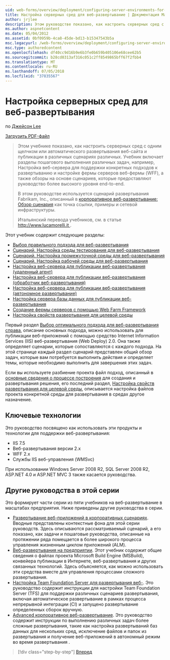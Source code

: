 ```yaml
---
uid: web-forms/overview/deployment/configuring-server-environments-for-web-deployment/configuring-server-environments-for-web-deployment
title: Настройка серверных сред для веб-развертывание | Документация Майкрософт
author: jrjlee
description: Этом руководстве показано, как настроить серверных сред с одним щелчком или автоматического развертывания веб-сайта и публикации в различных различных сценария...
ms.author: aspnetcontent
ms.date: 05/04/2012
ms.assetid: 0bf0959b-4ca8-45de-bd13-b15347543b5a
msc.legacyurl: /web-forms/overview/deployment/configuring-server-environments-for-web-deployment/configuring-server-environments-for-web-deployment
msc.type: authoredcontent
ms.openlocfilehash: df40cc9d16b9e6b3fe0b659b405106e68cee62b5
ms.sourcegitcommit: b28cd0313af316c051c2ff8549865bff67f2fbb4
ms.translationtype: MT
ms.contentlocale: ru-RU
ms.lasthandoff: 07/05/2018
ms.locfileid: "37835567"
---
```

<a name="configuring-server-environments-for-web-deployment"></a>Настройка серверных сред для веб-развертывания
====================
по [Джейсон Lee](https://github.com/jrjlee)

[Загрузить PDF-файл](https://msdnshared.blob.core.windows.net/media/MSDNBlogsFS/prod.evol.blogs.msdn.com/CommunityServer.Blogs.Components.WeblogFiles/00/00/00/63/56/8130.DeployingWebAppsInEnterpriseScenarios.pdf)

> Этом учебнике показано, как настроить серверных сред с одним щелчком или автоматического развертывания веб-сайта и публикации в различных сценариях различных. Учебник включает разделы пошагового выполнения различных задач, например, Настройка веб-сервера для поддержки конкретных подходов к развертыванию и настройке фермы серверов веб-фермы (WFF), а также обзоры на основе сценариев, которые предоставляют руководство более высокого уровня end-to-end.
> 
> В этом руководстве используется сценарий развертывания Fabrikam, Inc., описанный в [корпоративное веб-развертывание: Обзор сценария](../deploying-web-applications-in-enterprise-scenarios/enterprise-web-deployment-scenario-overview.md) как точка ссылки, примеры и сетевой инфраструктуры.
> 
> Итальянский перевода учебников, см. в статье [ http://www.lucamorelli.it ](http://www.lucamorelli.it).


Этот учебник содержит следующие разделы:

- [Выбор правильного подхода для веб-развертывания](choosing-the-right-approach-to-web-deployment.md)
- [Сценарий. Настройка среды тестирования для веб-развертывания](scenario-configuring-a-test-environment-for-web-deployment.md)
- [Сценарий. Настройка промежуточной среды для веб-развертывания](scenario-configuring-a-staging-environment-for-web-deployment.md)
- [Сценарий. Настройка рабочей среды для веб-развертывания](scenario-configuring-a-production-environment-for-web-deployment.md)
- [Настройка веб-сервера для публикации веб-развертывания (удаленный агент)](configuring-a-web-server-for-web-deploy-publishing-remote-agent.md)
- [Настройка веб-сервера для публикации веб-развертывания (обработчик веб-развертывания)](configuring-a-web-server-for-web-deploy-publishing-web-deploy-handler.md)
- [Настройка веб-сервера для публикации веб-развертывания (автономное развертывание)](configuring-a-web-server-for-web-deploy-publishing-offline-deployment.md)
- [Настройка сервера базы данных для публикации веб-развертывания](configuring-a-database-server-for-web-deploy-publishing.md)
- [Создание фермы серверов с помощью Web Farm Framework](creating-a-server-farm-with-the-web-farm-framework.md)
- [Настройка свойств развертывания для целевой среды](configuring-deployment-properties-for-a-target-environment.md)

Первый раздел [Выбор оптимального подхода для веб-развертывания справа](choosing-the-right-approach-to-web-deployment.md), описание основных подхода, можно использовать для публикации веб-приложений с помощью средство Internet Information Services (IIS) веб-развертывания (Web Deploy) 2.0. Она также определяет сценарии, которые сопоставляются с каждого подхода. На этой странице каждый раздел сценарий представлен общий обзор задач, которые вам потребуется выполнить действия и определяет темы, которые необходимо выполнить для завершения этих задач.

Если вы используете разбиение проекта файл подход, описанный в [основные сведения о процессе построения](../web-deployment-in-the-enterprise/understanding-the-build-process.md) для создания и развертывания решения, его последний раздел, [Настройка свойств развертывания для целевой среды](configuring-deployment-properties-for-a-target-environment.md), описывается настройка файлов проекта конкретной среды для развертывания в средах другое назначение.

## <a name="key-technologies"></a>Ключевые технологии

Это руководство посвящено как использовать эти продукты и технологии для поддержки веб-развертывания:

- IIS 7.5
- Веб-развертывания версии 2.x
- WFF 2.x
- Службы IIS веб-управления (WMSvc)

При использовании Windows Server 2008 R2, SQL Server 2008 R2, ASP.NET 4.0 и ASP.NET MVC 3 также касается руководства.

## <a name="other-tutorials-in-this-series"></a>Другие руководства в этой серии

Это формирует части серии из пяти учебников на веб-развертывание в масштабах предприятия. Ниже приведены другие руководства в серии.

- [Развертывание веб-приложений в корпоративных сценариях](../deploying-web-applications-in-enterprise-scenarios/deploying-web-applications-in-enterprise-scenarios.md). Вводные представлены контекстные фона для этой серии руководств. Здесь описываются рассматриваемый сценарий, а его показано, как задачи и пошаговые руководства, описанные на протяжении ряда помещается в более широкого процесса управления жизненным циклом приложений (ALM).
- [Веб-развертывания на предприятии](../web-deployment-in-the-enterprise/web-deployment-in-the-enterprise.md). Этот учебник содержит общие сведения о файлах проекта Microsoft Build Engine (MSBuild), конвейера публикации в Интернете, веб-развертывания и других связанных технологий. Здесь объясняется, как можно использовать эти средства вместе для управления процессами сложного развертывания.
- [Настройка Team Foundation Server для развертывания веб-](../configuring-team-foundation-server-for-web-deployment/configuring-team-foundation-server-for-web-deployment.md). Это руководство содержит инструкции для настройки Team Foundation Server (TFS) для поддержки различных сценариев развертывания, включая автоматическое развертывание в рамках процесса непрерывной интеграции (CI) и запущено развертывание определенных сборок вручную.
- [Advanced корпоративное веб-развертывание](../advanced-enterprise-web-deployment/advanced-enterprise-web-deployment.md). Это руководство содержит инструкции по выполнению различных задач более сложные развертывания, такие как настройка развертываний баз данных для нескольких сред, исключение файлов и папок из развертывания и получение веб-приложений в автономный режим во время развертывания .

> [!div class="step-by-step"]
> [Вперед](choosing-the-right-approach-to-web-deployment.md)

